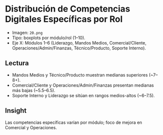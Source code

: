 # Distribución de Competencias Digitales Específicas por Rol

- Imagen: `20.png`
- Tipo: boxplots por módulo/rol (1–10).
- Eje X: Módulos 1–6 (Liderazgo, Mandos Medios, Comercial/Cliente, Operaciones/Admin/Finanzas, Técnico/Producto, Soporte Interno).

## Lectura
- Mandos Medios y Técnico/Producto muestran medianas superiores (~7–8+).
- Comercial/Cliente y Operaciones/Admin/Finanzas presentan medianas más bajas (~5.5–6.5).
- Soporte Interno y Liderazgo se sitúan en rangos medios-altos (~6–7.5).

## Insight
Las competencias específicas varían por módulo; foco de mejora en Comercial y Operaciones.

